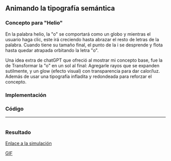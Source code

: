 ## Animando la tipografía semántica
### Concepto para "Helio"
En la palabra helio, la "o" se comportará como un globo y mientras el usuario haga clic, este irá creciendo hasta abrazar el resto de letras de la palabra. Cuando tiene su tamaño final, el punto de la i se desprende y flota hasta quedar atrapada orbitando la letra "o".

Una idea extra de chatGPT que ofreció al mostrar mi concepto base, fue la de Transformar la "o" en un sol al final: Agregarle rayos que se expanden sutilmente, y un glow (efecto visual) con transparencia para dar calor/luz. Además de usar una tipografía infladita y redondeada para reforzar el concepto.

### Implementación

### Código
****
``` js
```
### Resultado
[Enlace a la simulación](https://editor.p5js.org/SofiaLezcanoArenas/sketches/NWhcuIGE3)

[GIF](https://www.canva.com/design/DAGmyFZItZA/y4NH_EtRmja-_MPS6bnKuQ/watch?utm_content=DAGmyFZItZA&utm_campaign=designshare&utm_medium=link2&utm_source=uniquelinks&utlId=hbbbf34b9e4)

